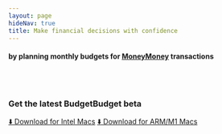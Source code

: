 ```yaml
---
layout: page
hideNav: true
title: Make financial decisions with confidence
---
```


<h4 class="center">by planning monthly budgets for <a href="https://moneymoney-app.com/" target="_blank">MoneyMoney</a> transactions</h4>

<br />
<br />
<div class="center">
    <h3>Get the latest BudgetBudget beta</h3>
    <a class="cta" href="/download?channel=beta&arch=x64">⬇️ Download for Intel Macs</a>
    <a class="cta" href="/download?channel=beta&arch=arm64">⬇️ Download for ARM/M1 Macs</a>
</div>
